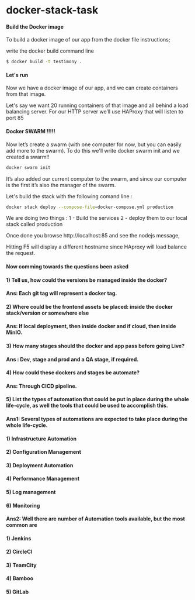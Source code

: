 # docker-stack-task
#### Build the Docker image
To build a docker image of our app from the docker file instructions; 

write the docker build command line

```bash
$ docker build -t testimony .
```

#### Let's run
Now we have a docker image of our app, and we can create containers from that image.

Let's say we want 20 running containers of that image and all behind a load balancing server.
For our HTTP server we’ll use HAProxy that will listen to port 85
#### Docker SWARM !!!!!
 Now let’s create a swarm (with one computer for now, but you can easily add more to the swarm). To do this we'll write docker swarm init and we created a swarm!! 
 
 ```bash
 docker swarm init
 ```
 
 It’s also added our current computer to the swarm, and since our computer is the first it’s also the manager of the swarm.
 
 Let's build the stack with the following comand line :
 
 ```bash
 docker stack deploy --compose-file=docker-compose.yml production
 ```
 We are doing two things : 
  1 - Build the services 
  2 - deploy them to our local stack called production
  
 Once done you browse http://localhost:85 and see the nodejs message, 
 
 Hitting F5 will display a different hostname since HAproxy will load balance the request.
 
 #### Now comming towards the questions been asked
 #### 1) Tell us, how could the versions be managed inside the docker?
 #### Ans: Each git tag will represent a docker tag.
 #### 2) Where could be the frontend assets be placed: inside the docker stack/version or somewhere else
 #### Ans: If local deployment, then inside docker and if cloud, then inside MinIO.
 #### 3) How many stages should the docker and app pass before going Live?
 #### Ans : Dev, stage and prod and a QA stage, if required.
 #### 4) How could these dockers and stages be automate?
 #### Ans: Through CICD pipeline.
 #### 5) List the types of automation that could be put in place during the whole life-cycle, as well the tools that could be used to accomplish this.
 #### Ans1: Several types of automations are expected to take place during the whole life-cycle.
  #### 1) Infrastructure Automation
  #### 2) Configuration Management
  #### 3) Deployment Automation
  #### 4) Performance Management
  #### 5) Log management
  #### 6) Monitoring
 #### Ans2: Well there are number of Automation tools available, but the most common are
 #### 1) Jenkins
 #### 2) CircleCI
 #### 3) TeamCity
 #### 4) Bamboo
 #### 5) GitLab
